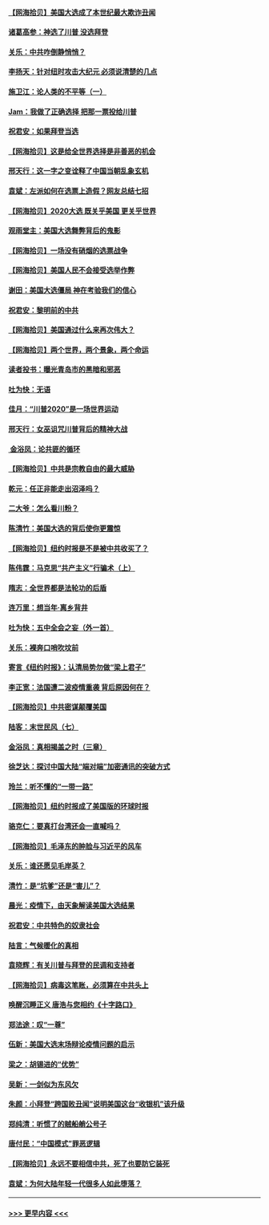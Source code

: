 #### [【网海拾贝】美国大选成了本世纪最大欺诈丑闻](../pages/nsc993/n12538029.md?t=11101951) 
#### [诸葛高参：神选了川普 没选拜登](../pages/nsc993/n12537664.md?t=11101951) 
#### [关乐：中共咋倒静悄悄？](../pages/nsc993/n12537615.md?t=11101951) 
#### [李扬天：针对纽时攻击大纪元 必须说清楚的几点](../pages/nsc993/n12536001.md?t=11101951) 
#### [施卫江：论人类的不平等（一）](../pages/nsc993/n12535700.md?t=11101951) 
#### [Jam：我做了正确选择 把那一票投给川普](../pages/nsc993/n12535743.md?t=11101951) 
#### [祝君安：如果拜登当选](../pages/nsc993/n12535726.md?t=11101951) 
#### [【网海拾贝】这是给全世界选择是非善恶的机会](../pages/nsc993/n12535061.md?t=11101951) 
#### [邢天行：这一字之变诠释了中国当朝乱象玄机](../pages/nsc993/n12533446.md?t=11101951) 
#### [袁斌：左派如何在选票上造假？网友总结七招](../pages/nsc993/n12533180.md?t=11101951) 
#### [【网海拾贝】2020大选 既关乎美国 更关乎世界](../pages/nsc993/n12533161.md?t=11101951) 
#### [观雨堂主：美国大选舞弊背后的鬼影](../pages/nsc993/n12533153.md?t=11101951) 
#### [【网海拾贝】一场没有硝烟的选票战争](../pages/nsc993/n12531883.md?t=11101951) 
#### [【网海拾贝】美国人民不会接受选举作弊](../pages/nsc993/n12528850.md?t=11101951) 
#### [谢田：美国大选僵局 神在考验我们的信心](../pages/nsc993/n12527932.md?t=11101951) 
#### [祝君安：黎明前的中共](../pages/nsc993/n12524071.md?t=11101951) 
#### [【网海拾贝】美国通过什么来再次伟大？](../pages/nsc993/n12523844.md?t=11101951) 
#### [【网海拾贝】两个世界，两个景象，两个命运](../pages/nsc993/n12521419.md?t=11101951) 
#### [读者投书：曝光青岛市的黑暗和邪恶](../pages/nsc993/n12520988.md?t=11101951) 
#### [吐为快：无语](../pages/nsc993/n12518588.md?t=11101951) 
#### [佳月：“川普2020”是一场世界运动](../pages/nsc993/n12518581.md?t=11101951) 
#### [邢天行：女巫诅咒川普背后的精神大战](../pages/nsc993/n12517257.md?t=11101951) 
#### [ 金浴凤：论共匪的循环](../pages/nsc993/n12517133.md?t=11101951) 
#### [【网海拾贝】中共是宗教自由的最大威胁](../pages/nsc993/n12516879.md?t=11101951) 
#### [乾元：任正非能走出沼泽吗？](../pages/nsc993/n12515831.md?t=11101951) 
#### [二大爷：怎么看川粉？](../pages/nsc993/n12515820.md?t=11101951) 
#### [陈清竹：美国大选的背后使你更震惊](../pages/nsc993/n12515589.md?t=11101951) 
#### [【网海拾贝】纽约时报是不是被中共收买了？](../pages/nsc993/n12515122.md?t=11101951) 
#### [陈伟霆：马克思“共产主义”行骗术（上）](../pages/nsc993/n12510217.md?t=11101951) 
#### [隋志：全世界都是法轮功的后盾](../pages/nsc993/n12510636.md?t=11101951) 
#### [连万里：想当年‧离乡背井](../pages/nsc993/n12510623.md?t=11101951) 
#### [吐为快：五中全会之妄（外一首）](../pages/nsc993/n12510470.md?t=11101951) 
#### [关乐：裸奔口哨吹坟前](../pages/nsc993/n12510403.md?t=11101951) 
#### [寄言《纽约时报》：认清局势勿做“梁上君子”](../pages/nsc993/n12510042.md?t=11101951) 
#### [李正宽：法国遭二波疫情重袭 背后原因何在？](../pages/nsc993/n12509971.md?t=11101951) 
#### [【网海拾贝】中共密谋颠覆美国](../pages/nsc993/n12509816.md?t=11101951) 
#### [陆客：末世民风（七）](../pages/nsc993/n12507822.md?t=11101951) 
#### [金浴凤：真相揭盖之时（三章）](../pages/nsc993/n12507804.md?t=11101951) 
#### [徐芝达：探讨中国大陆“端对端”加密通讯的突破方式](../pages/nsc993/n12507682.md?t=11101951) 
#### [玲兰：听不懂的“一带一路”](../pages/nsc993/n12507669.md?t=11101951) 
#### [【网海拾贝】纽约时报成了美国版的环球时报](../pages/nsc993/n12507053.md?t=11101951) 
#### [骆克仁：要真打台湾还会一直喊吗？](../pages/nsc993/n12506843.md?t=11101951) 
#### [【网海拾贝】毛泽东的肿脸与习近平的风车](../pages/nsc993/n12504537.md?t=11101951) 
#### [关乐：谁还愿见毛岸英？](../pages/nsc993/n12503866.md?t=11101951) 
#### [清竹：是“坑爹”还是“害儿”？](../pages/nsc993/n12503034.md?t=11101951) 
#### [晨光：疫情下，由天象解读美国大选结果](../pages/nsc993/n12502536.md?t=11101951) 
#### [祝君安：中共特色的奴隶社会](../pages/nsc993/n12501529.md?t=11101951) 
#### [陆言：气候暖化的真相](../pages/nsc993/n12501183.md?t=11101951) 
#### [袁晓辉：有关川普与拜登的民调和支持者](../pages/nsc993/n12500433.md?t=11101951) 
#### [【网海拾贝】病毒这笔账，必须算在中共头上](../pages/nsc993/n12500320.md?t=11101951) 
#### [唤醒沉睡正义 唐浩与您相约《十字路口》](../pages/nsc993/n12497980.md?t=11101951) 
#### [郑法途：叹“一尊”](../pages/nsc993/n12498837.md?t=11101951) 
#### [伍新：美国大选末场辩论疫情问题的启示](../pages/nsc993/n12498829.md?t=11101951) 
#### [梁之：胡锡进的“优势”](../pages/nsc993/n12498780.md?t=11101951) 
#### [吴新：一剑似为东风欠](../pages/nsc993/n12498772.md?t=11101951) 
#### [朱颜：小拜登“跨国败丑闻”说明美国这台“收银机”该升级](../pages/nsc993/n12498731.md?t=11101951) 
#### [郑纯清：听惯了的贼船艄公号子](../pages/nsc993/n12498721.md?t=11101951) 
#### [唐付民：“中国模式”罪恶逻辑](../pages/nsc993/n12498310.md?t=11101951) 
#### [【网海拾贝】永远不要相信中共，死了也要防它装死](../pages/nsc993/n12498162.md?t=11101951) 
#### [袁斌：为何大陆年轻一代很多人如此堕落？](../pages/nsc993/n12495696.md?t=11101951) 

----
#### [ >>> 更早内容 <<< ](../indexes/nsc993-earlier.md)
